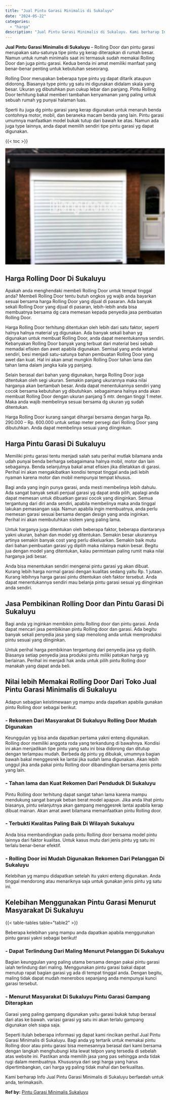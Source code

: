 ```yaml
---
title: "Jual Pintu Garasi Minimalis di Sukaluyu"
date: "2024-05-22"
categories: 
  - "harga"
description: "Jual Pintu Garasi Minimalis di Sukaluyu. Kami berharap Info Jual Pintu Garasi Minimalis di Sukaluyu berfaedah untuk anda, terimakasih...."
---
```


**Jual Pintu Garasi Minimalis di Sukaluyu** – Rolling Door dan pintu garasi merupakan satu-satunya tipe pintu yg kerap diterapkan di rumah besar. Namun untuk rumah minimalis saat ini termasuk sudah memakai Rolling Door dan juga pintu garasi. Kedua benda ini amat memiliki manfaat yang benar-benar penting untuk kebutuhan seseorang.

Rolling Door merupakan beberapa type pintu yg dapat ditarik ataupun didorong. Biasanya type pintu yg satu ini digunakan didalam skala yang besar. Ukuran yg dibutuhkan pun cukup lebar dan panjang. Pintu Rolling Door terhitung bakal memberi tambahan kenyamanan yang paling untuk sebuah rumah yg punyai halaman luas.

Sperti itu juga dg pintu garasi yang kerap digunakan untuk menaruh benda contohnya motor, mobil, dan beraneka macam benda yang lain. Pintu garasi umumnya manfaatkan model bukak tutup dari bawah ke atas. Namun ada juga type lainnya, anda dapat memilih sendiri tipe pintu garasi yg dapat digunakan.

{{< toc >}}

![Jual Pintu Garasi Minimalis di Sukaluyu](/images/pintu-garasi-69.png)

## Harga Rolling Door Di Sukaluyu

Apakah anda menghendaki membeli Rolling Door untuk tempat tinggal anda? Membeli Rolling Door tentu butuh ongkos yg wajib anda bayarkan sesuai bersama harga Rolling Door yang dijual di pasaran. Ada banyak sekali Rolling Door yang dijual di pasaran, lebih-lebih anda bisa membuatnya bersama dg cara memesan kepada penyedia jasa pembuatan Rolling Door.

Harga Rolling Door terhitung ditentukan oleh lebih dari satu faktor, seperti halnya halnya material yg digunakan. Ada banyak sekali bahan yg digunakan untuk membuat Rolling Door, anda dapat menentukannya sendiri. Kebanyakan Rolling Door banyak yang terbuat dari material besi sebab memadai efisien dan awet apabila digunakan. Semisal yang anda ketahui sendiri, besi menjadi satu-satunya bahan pembuatan Rolling Door yang awet dan kuat. Hal ini akan amat mungkin Rolling Door tahan lama dan tahan lama dalam jangka kala yg panjang.

Selain berasal dari bahan yang digunakan, harga Rolling Door juga ditentukan oleh segi ukuran. Semakin panjang ukurannya maka nilai harganya akan bertambah besar. Anda dapat menentukannya sendiri yang cocok bersama kebutuhan yg dibutuhkan. sebagaimana halnya anda akan membuat Rolling Door dengan ukuran panjang 5 mtr. dengan tinggi 1 meter. Maka anda wajib membelinya sesuai bersama dg ukuran yg sudah ditentukan.

Harga Rolling Door kurang sangat dihargai bersama dengan harga Rp. 290.000 – Rp. 600.000 untuk setiap meter persegi dari Rolling Door yang dibutuhkan. Anda dapat membelinya sesuai yang diinginkan.

## Harga Pintu Garasi Di Sukaluyu

Memiliki pintu garasi tentu menjadi salah satu perihal mutlak bilamana anda udah punyai benda berharga sebagaimana halnya mobil, motor dan lain sebagainya. Benda selanjutnya bakal amat efisien jika diletakkan di garasi. Perihal ini akan mengakibatkan kondisi tempat tinggal anda jadi lebih nyaman karena motor dan mobil mempunyai tempat khusus.

Bagi anda yang ingin punya garasi, anda mesti membelinya lebih dahulu. Ada sangat banyak sekali penjual garasi yg dapat anda pilih, apalagi anda dapat memesan untuk dibuatkan garasi cocok yang diinginkan. Semua tergantung dari diri anda sendiri, apabila membelinya maka anda tinggal lakukan pemasangan saja. Namun apabila ingin membuatnya, anda perlu memesan garasi sesuai bersama dengan design yang anda inginkan. Perihal ini akan membutuhkan sistem yang paling lama.

Untuk harganya juga ditentukan oleh beberapa faktor, beberapa diantaranya yakni ukuran, bahan dan model yg ditentukan. Semakin besar ukurannya artinya semakin banyak cost yang perlu dikeluarkan. Semakin baik mutu dari bahan pembuatan garasi yg dipilih maka nilainya makin besar. Begitu jua dengan model yang ditentukan, kalau permintaan paling rumit maka nilai harganya jadi besar.

Anda bisa menentukan sendiri mengenai pintu garasi yg akan dibuat. Kurang lebih harga normal garasi dengan kualitas sedang yaitu Rp. 1 jutaan. Kurang lebihnya harga garasi pintu ditentukan oleh faktor tersebut. Anda dapat menentukannya sendiri mau belanja pintu garasi sesuai yg diinginkan anda sendiri.

## Jasa Pembikinan Rolling Door dan Pintu Garasi Di Sukaluyu

Bagi anda yg inginkan membikin pintu Rolling door dan pintu garasi. Anda dapat mencari jasa pembikinan pintu Rolling door dan garasi. Ada begitu banyak sekali penyedia jasa yang siap menolong anda untuk memproduksi pintu sesuai yang diinginkan.

Untuk perihal harga pembikinan tergantung dari penyedia jasa yg dipilih. Biasanya setiap penyedia jasa produksi pintu miliki patokan harga yg berlainan. Perihal ini menjadi hak anda untuk pilih pintu Rolling door manakah yang dapat anda beli.

## Nilai lebih Memakai Rolling Door Dari Toko Jual Pintu Garasi Minimalis di Sukaluyu

Adapun sebagian keistimewaan yg mampu anda dapatkan apabila gunakan pintu Rolling door sebagai berikut.

### \- Rekomen Dari Masyarakat Di Sukaluyu Rolling Door Mudah Digunakan

Keunggulan yg bisa anda dapatkan pertama yakni enteng digunakan. Rolling door memiliki anggota roda yang terkandung di bawahnya. Kondisi ini akan menjadikan tipe pintu yang satu ini bisa didorong dan ditutup dengan terlampau mudah. Berbeda dg pintu yg dibukak, umumnya bagian bawah bakal menggesrek ke lantai jika sudah lama digunakan. Akan lebih unggul jika anda pakai pintu Rolling door dibandingkan bersama jenis pintu yang lain.

### \- Tahan lama dan Kuat Rekomen Dari Penduduk Di Sukaluyu

Pintu Rolling door terhitung dapat sangat tahan lama karena mampu mendukung sangat banyak beban berat model apapun. Jika anda lihat pintu biasanya, pintu selanjutnya akan gampang menggesrek lantai apabila kerap dibuat mainan. Akan amat awet bilamana memanfaatkan pintu Rolling door.

### \- Terbukti Kwalitas Paling Baik Di Wilayah Sukaluyu

Anda bisa membandingkan pada pintu Rolling door bersama model pintu lainnya dari faktor kualitas. Untuk kasus mutu dari jenis pintu yg satu ini terlalu benar-benar efektif.

### \- Rolling Door ini Mudah Digunakan Rekomen Dari Pelanggan Di Sukaluyu

Kelebihan yg mampu didapatkan setelah itu yakni enteng digunakan. Anda tinggal mendorong atau menariknya saja untuk gunakan jenis pintu yg satu ini.

## Kelebihan Menggunakan Pintu Garasi Menurut Masyarakat Di Sukaluyu

{{< table-tables table="table2" >}}

Beberapa kelebihan yang mampu anda dapatkan apabila menggunakan pintu garasi yakni sebagai berikut!

### \- Dapat Terlindung Dari Maling Menurut Pelanggan Di Sukaluyu

Bagian keunggulan yang paling utama bersama dengan pakai pintu garasi ialah terlindung dari maling. Menggunakan pintu garasi bakal dapat menutup rapat bagian garasi yg ada di tempat tinggal anda. Dengan begitu, maling tidak dapat mudah menerobos sepanjang anda mempunyai kunci garasi tersebut.

### \- Menurut Masyarakat Di Sukaluyu Pintu Garasi Gampang Diterapkan

Garasi yang paling gampang digunakan yaitu garasi bukak tutup berasal dari atas ke bawah. variasi garasi yg satu ini akan terlalu gampang digunakan oleh siapa saja.

Seperti itulah beberapa informasi yg dapat kami rincikan perihal Jual Pintu Garasi Minimalis di Sukaluyu. Bagi anda yg tertarik untuk memakai pintu Rolling door atau pintu garasi bisa memesannya berasal dari kami bersama dengan langkah menghubungi kita lewat telpon yang tersedia di sebelah atas website ini. Pastikan anda memilih jasa yang pas sehingga anda tidak rugi dalam membuatnya. Khususnya dari segi harga yang harus dipertimbangkan, cari harga yg paling tidak mahal dan berkualitas.

Kami berharap Info Jual Pintu Garasi Minimalis di Sukaluyu berfaedah untuk anda, terimakasih.

**Ref by:** [Pintu Garasi Minimalis Sukaluyu](https://id.wikipedia.org/wiki/Pintu)
